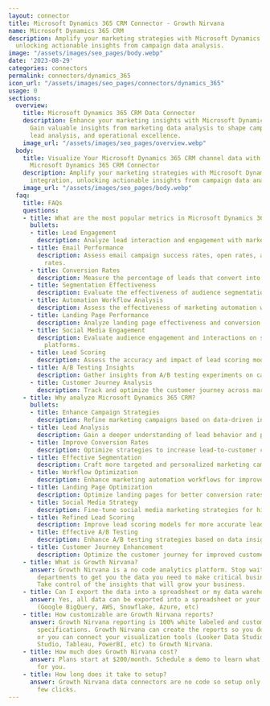 ```yaml
---
layout: connector
title: Microsoft Dynamics 365 CRM Connector - Growth Nirvana
name: Microsoft Dynamics 365 CRM
description: Amplify your marketing strategies with Microsoft Dynamics 365 CRM integration,
  unlocking actionable insights from campaign data analysis.
image: "/assets/images/seo_pages/body.webp"
date: '2023-08-29'
categories: connectors
permalink: connectors/dynamics_365
icon_url: "/assets/images/seo_pages/connectors/dynamics_365"
usage: 0
sections:
  overview:
    title: Microsoft Dynamics 365 CRM Data Connector
    description: Enhance your marketing insights with Microsoft Dynamics 365 CRM integration.
      Gain valuable insights from marketing data analysis to shape campaign strategies,
      lead analysis, and operational excellence.
    image_url: "/assets/images/seo_pages/overview.webp"
  body:
    title: Visualize Your Microsoft Dynamics 365 CRM channel data with Growth Nirvana's
      Microsoft Dynamics 365 CRM Connector
    description: Amplify your marketing strategies with Microsoft Dynamics 365 CRM
      integration, unlocking actionable insights from campaign data analysis.
    image_url: "/assets/images/seo_pages/body.webp"
  faq:
    title: FAQs
    questions:
    - title: What are the most popular metrics in Microsoft Dynamics 365 CRM to analyze?
      bullets:
      - title: Lead Engagement
        description: Analyze lead interaction and engagement with marketing materials.
      - title: Email Performance
        description: Assess email campaign success rates, open rates, and click-through
          rates.
      - title: Conversion Rates
        description: Measure the percentage of leads that convert into customers.
      - title: Segmentation Effectiveness
        description: Evaluate the effectiveness of audience segmentation strategies.
      - title: Automation Workflow Analysis
        description: Assess the effectiveness of marketing automation workflows.
      - title: Landing Page Performance
        description: Analyze landing page effectiveness and conversion rates.
      - title: Social Media Engagement
        description: Evaluate audience engagement and interactions on social media
          platforms.
      - title: Lead Scoring
        description: Assess the accuracy and impact of lead scoring models.
      - title: A/B Testing Insights
        description: Gather insights from A/B testing experiments on campaigns.
      - title: Customer Journey Analysis
        description: Track and optimize the customer journey across marketing touchpoints.
    - title: Why analyze Microsoft Dynamics 365 CRM?
      bullets:
      - title: Enhance Campaign Strategies
        description: Refine marketing campaigns based on data-driven insights.
      - title: Lead Analysis
        description: Gain a deeper understanding of lead behavior and preferences.
      - title: Improve Conversion Rates
        description: Optimize strategies to increase lead-to-customer conversion rates.
      - title: Effective Segmentation
        description: Craft more targeted and personalized marketing campaigns.
      - title: Workflow Optimization
        description: Enhance marketing automation workflows for improved results.
      - title: Landing Page Optimization
        description: Optimize landing pages for better conversion rates.
      - title: Social Media Strategy
        description: Fine-tune social media marketing strategies for higher engagement.
      - title: Refined Lead Scoring
        description: Improve lead scoring models for more accurate lead prioritization.
      - title: Effective A/B Testing
        description: Enhance A/B testing strategies based on data insights.
      - title: Customer Journey Enhancement
        description: Optimize the customer journey for improved customer experiences.
    - title: What is Growth Nirvana?
      answer: Growth Nirvana is a no code analytics platform. Stop waiting for other
        departments to get you the data you need to make critical business decisions.
        Take control of the insights that will grow your business.
    - title: Can I export the data into a spreadsheet or my data warehouse?
      answer: Yes, all data can be exported into a spreadsheet or your data warehouse
        (Google BigQuery, AWS, Snowflake, Azure, etc)
    - title: How customizable are Growth Nirvana reports?
      answer: Growth Nirvana reporting is 100% white labeled and customized to your
        specifications. Growth Nirvana can create the reports so you don’t have to
        or you can connect your visualization tools (Looker Data Studio/Google Data
        Studio, Tableau, PowerBI, etc) to Growth Nirvana.
    - title: How much does Growth Nirvana cost?
      answer: Plans start at $200/month. Schedule a demo to learn what plan is best
        for you.
    - title: How long does it take to setup?
      answer: Growth Nirvana data connectors are no code so setup only requires a
        few clicks.
---
```

